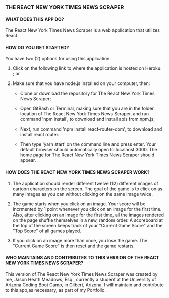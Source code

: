 ### THE REACT NEW YORK TIMES NEWS SCRAPER

#### __WHAT DOES THIS APP DO?__

The React New York Times News Scraper is a web application that utilizes React.

#### __HOW DO YOU GET STARTED?__

You have two (2) options for using this application:

1. Click on the following link to where the application is hosted on Heroku: ; or

2. Make sure that you have node.js installed on your computer, then:

    - Clone or download the repository for The React New York Times News Scraper;

    - Open GitBash or Terminal, making sure that you are in the folder location of The React New York Times News Scraper, and run command 'npm       install', to download and install apis from npm.js;

    - Next, run command 'npm install react-router-dom', to download and install react router. 

    - Then type 'yarn start' on the command line and press enter. Your default browser should automatically open to localhost:3000. The home page   for The React New York Times News Scraper should appear.

#### __HOW DOES THE REACT NEW YORK TIMES NEWS SCRAPER WORK?__

1.  The application should render different twelve (12) different images of cartoon characters on the screen. The goal of the game is to click on     as many images as you can without clicking on the same image twice. 

2.  The game starts when you click on an image. Your score will be incrmented by 1 point whenever you click on an image for the first time. Also,     after clicking on an image for the first time, all the images rendered on the page shuffle themselves in a new, random order. A scoreboard at     the top of the screen keeps track of your "Current Game Score" and the "Top Score" of all games played.

3.  If you click on an image more than once, you lose the game. The "Current Game Score" is then reset and the game restarts.


#### __WHO MAINTAINS AND CONTRIBUTES TO THIS VERSION OF THE REACT NEW YORK TIMES NEWS SCRAPER?__

This version of The React New York Times News Scraper was created by me, Jason Heath Meadows, Esq., currently a student at the University of Arizona Coding Boot Camp, in Gilbert, Arizona. I will maintain and contribute to this app,as necessary, as part of my Portfolio.